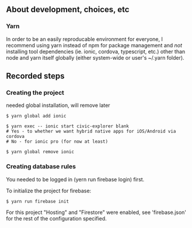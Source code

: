 ## About development, choices, etc

### Yarn

In order to be an easily reproducable environment for everyone, I recommend
using yarn instead of npm for package management and *not* installing tool
dependencies (ie. ionic, cordova, typescript, etc.) other than node and yarn
itself globally (either system-wide or user's ~/.yarn folder).

## Recorded steps

### Creating the project

needed global installation, will remove later

    $ yarn global add ionic
    
    $ yarn exec -- ionic start civic-explorer blank
    # Yes - to whether we want hybrid native apps for iOS/Android via cordova
    # No - for ionic pro (for now at least)
    
    $ yarn global remove ionic
    
### Creating database rules

You needed to be logged in (yern run firebase login) first.

To initialize the project for firebase:

    $ yarn run firebase init

For this project "Hosting" and "Firestore" were enabled, see 'firebase.json' for
the rest of the configuration specified.

